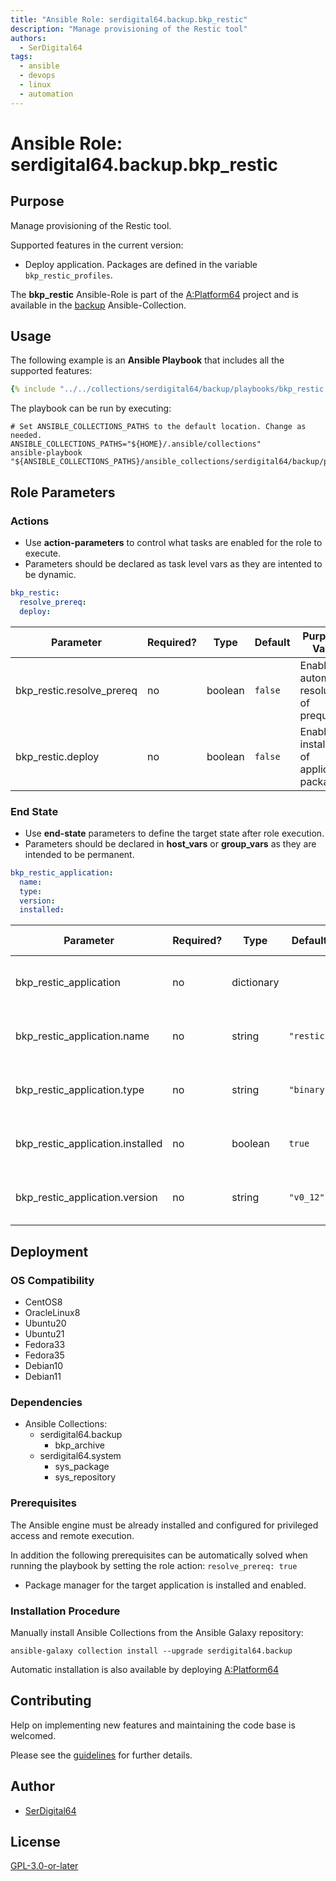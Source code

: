 ```yaml
---
title: "Ansible Role: serdigital64.backup.bkp_restic"
description: "Manage provisioning of the Restic tool"
authors:
  - SerDigital64
tags:
  - ansible
  - devops
  - linux
  - automation
---
```


# Ansible Role: serdigital64.backup.bkp_restic

## Purpose

Manage provisioning of the Restic tool.

Supported features in the current version:

- Deploy application. Packages are defined in the variable `bkp_restic_profiles`.

The **bkp_restic** Ansible-Role is part of the [A:Platform64](https://github.com/serdigital64/aplatform64) project and is available in the [backup](../collections/backup.md) Ansible-Collection.

## Usage

The following example is an **Ansible Playbook** that includes all the supported features:

```yaml
{% include "../../collections/serdigital64/backup/playbooks/bkp_restic.yml" %}
```

The playbook can be run by executing:

```shell
# Set ANSIBLE_COLLECTIONS_PATHS to the default location. Change as needed.
ANSIBLE_COLLECTIONS_PATHS="${HOME}/.ansible/collections"
ansible-playbook "${ANSIBLE_COLLECTIONS_PATHS}/ansible_collections/serdigital64/backup/playbooks/bkp_restic.yml"
```

## Role Parameters

### Actions

- Use **action-parameters** to control what tasks are enabled for the role to execute.
- Parameters should be declared as task level vars as they are intented to be dynamic.

```yaml
bkp_restic:
  resolve_prereq:
  deploy:
```

| Parameter                 | Required? | Type    | Default | Purpose / Value                             |
| ------------------------- | --------- | ------- | ------- | ------------------------------------------- |
| bkp_restic.resolve_prereq | no        | boolean | `false` | Enable automatic resolution of prequisites  |
| bkp_restic.deploy         | no        | boolean | `false` | Enable installation of application packages |

### End State

- Use **end-state** parameters to define the target state after role execution.
- Parameters should be declared in **host_vars** or **group_vars** as they are intended to be permanent.

```yaml
bkp_restic_application:
  name:
  type:
  version:
  installed:
```

| Parameter                        | Required? | Type       | Default    | Purpose / Value                    |
| -------------------------------- | --------- | ---------- | ---------- | ---------------------------------- |
| bkp_restic_application           | no        | dictionary |            | Set application package end state  |
| bkp_restic_application.name      | no        | string     | `"restic"` | Select application package name    |
| bkp_restic_application.type      | no        | string     | `"binary"` | Select application package type    |
| bkp_restic_application.installed | no        | boolean    | `true`     | Set application package end state  |
| bkp_restic_application.version   | no        | string     | `"v0_12"`  | Select application package version |

## Deployment

### OS Compatibility

- CentOS8
- OracleLinux8
- Ubuntu20
- Ubuntu21
- Fedora33
- Fedora35
- Debian10
- Debian11

### Dependencies

- Ansible Collections:
  - serdigital64.backup
    - bkp_archive
  - serdigital64.system
    - sys_package
    - sys_repository

### Prerequisites

The Ansible engine must be already installed and configured for privileged access and remote execution.

In addition the following prerequisites can be automatically solved when running the playbook by setting the role action: `resolve_prereq: true`

- Package manager for the target application is installed and enabled.

### Installation Procedure

Manually install Ansible Collections from the Ansible Galaxy repository:

```shell
ansible-galaxy collection install --upgrade serdigital64.backup
```

Automatic installation is also available by deploying [A:Platform64](https://aplatform64.readthedocs.io/en/latest/#deployment)

## Contributing

Help on implementing new features and maintaining the code base is welcomed.

Please see the [guidelines](../contributing/guidelines.md) for further details.

## Author

- [SerDigital64](https://serdigital64.github.io/)

## License

[GPL-3.0-or-later](https://www.gnu.org/licenses/gpl-3.0.txt)
